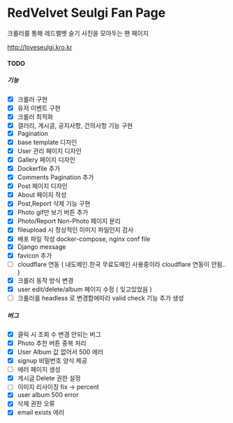 # RedVelvet Seulgi Fan Page

크롤러를 통해 레드벨벳 슬기 사진을 모아두는 팬 페이지 

http://loveseulgi.kro.kr


#### TODO
##### 기능
- [x] 크롤러 구현
- [x] 유저 이벤트 구현
- [x] 크롤러 최적화
- [x] 갤러리, 게시글, 공지사항, 건의사항 기능 구현
- [x] Pagination
- [x] base template 디자인
- [x] User 관리 페이지 디자인
- [x] Gallery 페이지 디자인
- [x] Dockerfile 추가
- [x] Comments Pagination 추가
- [x] Post 페이지 디자인
- [x] About 페이지 작성
- [x] Post,Report 삭제 기능 구현
- [x] Photo gif만 보기 버튼 추가
- [x] Photo/Report Non-Photo 페이지 분리
- [x] fileupload 시 정상적인 이미지 파일인지 검사
- [x] 배포 파일 작성 docker-compose, nginx conf file
- [x] Django message
- [x] favicon 추가
- [ ] cloudflare 연동 ( 내도메인.한국 무료도메인 사용중이라 cloudflare 연동이 안됨.. )
- [x] 크롤러 동작 방식 변경
- [x] user edit/delete/album 페이지 수정 ( 잊고있었음 )
- [ ] 크롤러를 headless 로 변경함에따라 valid check 기능 추가 생성

##### 버그
- [x] 클릭 시 조회 수 변경 안되는 버그 
- [x] Photo 추천 버튼 중복 처리
- [x] User Album 값 없어서 500 에러
- [x] signup 비밀번호 양식 제공
- [ ] 에러 페이지 생성
- [x] 게시글 Delete 권한 설정
- [ ] 이미지 리사이징 fix -> percent
- [x] user album 500 error
- [x] 삭제 권한 오류
- [x] email exists 에러
